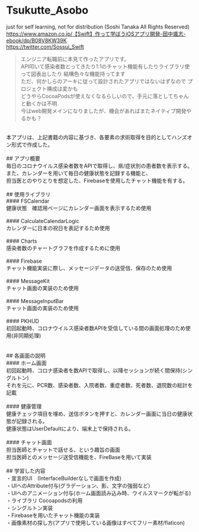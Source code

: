# Tsukutte_Asobo
just for self learning, not for distribution (Soshi Tanaka All Rights Reserved)<br>
https://www.amazon.co.jp/【Swift】作って学ぼうiOSアプリ開発-田中颯志-ebook/dp/B08V8KW39K<br>
https://twitter.com/Sossui_Swift <br>

> エンジニア転職前に本見て作ったアプリです。<br>
API叩いて感染者数とってきたり1:1のチャット機能有したりライブラリ使って図表出したり 結構色々な機能持ってます<br>
ただ、何かしらのアーキに従って設計されたアプリではないはずなので プロジェクト構成は変かも<br>
どうやらCocoaPodsが使えなくなるらしいので、手元に落としてちゃんと動くかは不明<br>
今はweb開発メインになりましたが、機会があればまたネイティブ開発やるかも？<br>

<br>
本アプリは、上記書籍の内容に基づき、各要素の求術取得を目的としてハンズオン形式で作成した。<br>
<br>
## アプリ概要<br>
毎日のコロナウイルス感染者数をAPIで取得し、県/症状別の患者数を表示する。また、カレンダーを用いて毎日の健康状態を記録する機能と、<br>
担当医とのやりとりを想定した、Firebaseを使用したチャット機能を有する。<br>
<br>
## 使用ライブラリ<br>
#### FSCalendar <br>
健康状態　確認用ページにカレンダー画面を表示するため使用<br>
  <br>
#### CalculateCalendarLogic<br>
カレンダーに日本の祝日を表記するため使用<br>
  <br>
#### Charts<br>
感染者数のチャートグラフを作成するために使用<br>
  <br>
#### Firebase<br>
チャット機能実装に際し、メッセージデータの送受信、保存のため使用<br>
<br>
#### MessageKit<br>
チャット画面の実装のため使用<br>
<br>
#### MessageInputBar<br>
チャット画面の実装のため使用<br>
  <br>
#### PKHUD<br>
初回起動時、コロナウイルス感染者数APIを受信している間の画面処理のため使用(非同期処理)<br>
<br>
<br>
## 各画面の説明<br>
#### ホーム画面<br>
初回起動時、コロナ感染者を数APIで取得し、以降セッションが続く間保持(シングルトン)<br>
それを元に、PCR数、感染者数、入院者数、重症者数、死者数、退院数の総計を記載<br>
<br>
#### 健康管理<br>
健康チェック項目を埋め、送信ボタンを押すと、カレンダー画面に当日の健康状態が記録される。<br>
健康状態はUserDefaultにより、端末上で保持される。<br>
<br>
#### チャット画面<br>
担当医師とチャットで話せる、という趣旨の画面<br>
担当医師とのメッセージ送受信機能を、FireBaseを用いて実装<br>
<br>
## 学習した内容<br>
・宣言的UI　(InterfaceBuilderなしで画面を作成)<br>
・UIへのAttribute付与(グラデーション、影、文字の強弱など）<br>
・UIへのアニメーション付与(ホーム画面読み込み時、ウイルスマークが転がる)<br>
・ライブラリ Cocoapodsの利用<br>
・シングルトン実装<br>
・Firebaseを用いたチャット機能の実装<br>
・画像素材の探し方(アプリで使用している画像はすべてフリー素材/flaticon)<br>

